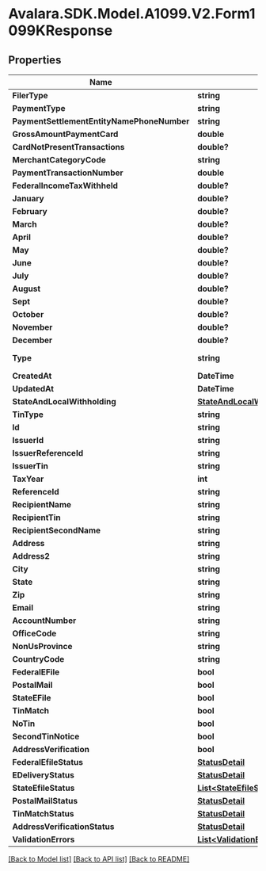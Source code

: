 # Avalara.SDK.Model.A1099.V2.Form1099KResponse

## Properties

Name | Type | Description | Notes
------------ | ------------- | ------------- | -------------
**FilerType** | **string** |  | [optional] 
**PaymentType** | **string** |  | [optional] 
**PaymentSettlementEntityNamePhoneNumber** | **string** |  | [optional] 
**GrossAmountPaymentCard** | **double** |  | [optional] 
**CardNotPresentTransactions** | **double?** |  | [optional] 
**MerchantCategoryCode** | **string** |  | [optional] 
**PaymentTransactionNumber** | **double** |  | [optional] 
**FederalIncomeTaxWithheld** | **double?** |  | [optional] 
**January** | **double?** |  | [optional] 
**February** | **double?** |  | [optional] 
**March** | **double?** |  | [optional] 
**April** | **double?** |  | [optional] 
**May** | **double?** |  | [optional] 
**June** | **double?** |  | [optional] 
**July** | **double?** |  | [optional] 
**August** | **double?** |  | [optional] 
**Sept** | **double?** |  | [optional] 
**October** | **double?** |  | [optional] 
**November** | **double?** |  | [optional] 
**December** | **double?** |  | [optional] 
**Type** | **string** |  | [optional] [readonly] 
**CreatedAt** | **DateTime** |  | [optional] 
**UpdatedAt** | **DateTime** |  | [optional] 
**StateAndLocalWithholding** | [**StateAndLocalWithholdingResponse**](StateAndLocalWithholdingResponse.md) |  | [optional] 
**TinType** | **string** |  | [optional] 
**Id** | **string** |  | [optional] 
**IssuerId** | **string** |  | [optional] 
**IssuerReferenceId** | **string** |  | [optional] 
**IssuerTin** | **string** |  | [optional] 
**TaxYear** | **int** |  | [optional] 
**ReferenceId** | **string** |  | [optional] 
**RecipientName** | **string** |  | [optional] 
**RecipientTin** | **string** |  | [optional] 
**RecipientSecondName** | **string** |  | [optional] 
**Address** | **string** |  | [optional] 
**Address2** | **string** |  | [optional] 
**City** | **string** |  | [optional] 
**State** | **string** |  | [optional] 
**Zip** | **string** |  | [optional] 
**Email** | **string** |  | [optional] 
**AccountNumber** | **string** |  | [optional] 
**OfficeCode** | **string** |  | [optional] 
**NonUsProvince** | **string** |  | [optional] 
**CountryCode** | **string** |  | [optional] 
**FederalEFile** | **bool** |  | [optional] 
**PostalMail** | **bool** |  | [optional] 
**StateEFile** | **bool** |  | [optional] 
**TinMatch** | **bool** |  | [optional] 
**NoTin** | **bool** |  | [optional] 
**SecondTinNotice** | **bool** |  | [optional] 
**AddressVerification** | **bool** |  | [optional] 
**FederalEfileStatus** | [**StatusDetail**](StatusDetail.md) |  | [optional] 
**EDeliveryStatus** | [**StatusDetail**](StatusDetail.md) |  | [optional] 
**StateEfileStatus** | [**List&lt;StateEfileStatusDetailResponse&gt;**](StateEfileStatusDetailResponse.md) |  | [optional] 
**PostalMailStatus** | [**StatusDetail**](StatusDetail.md) |  | [optional] 
**TinMatchStatus** | [**StatusDetail**](StatusDetail.md) |  | [optional] 
**AddressVerificationStatus** | [**StatusDetail**](StatusDetail.md) |  | [optional] 
**ValidationErrors** | [**List&lt;ValidationErrorResponse&gt;**](ValidationErrorResponse.md) |  | [optional] 

[[Back to Model list]](../../../README.md#documentation-for-models) [[Back to API list]](../../../README.md#documentation-for-api-endpoints) [[Back to README]](../../../README.md)

